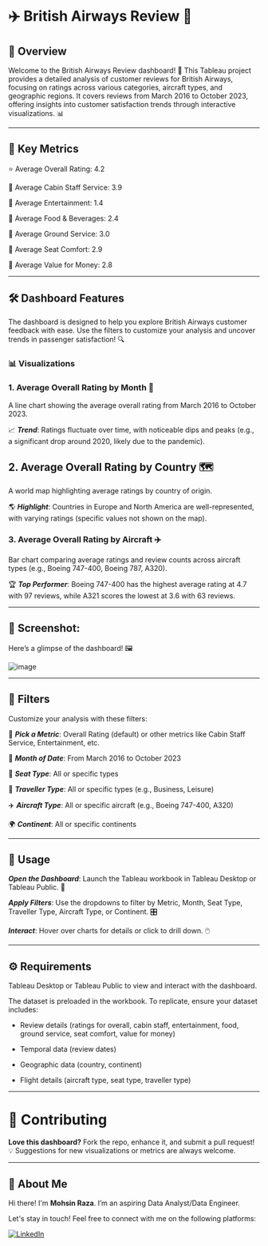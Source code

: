 # **✈️ British Airways Review 🛫**


## 🌟 Overview

Welcome to the British Airways Review dashboard! 🛬 This Tableau project provides a detailed analysis of customer reviews for British Airways, focusing on ratings across various categories, aircraft types, and geographic regions. It covers reviews from March 2016 to October 2023, offering insights into customer satisfaction trends through interactive visualizations. 📊

---

## 🔑 Key Metrics

⭐ Average Overall Rating: 4.2  

👥 Average Cabin Staff Service: 3.9  

🎥 Average Entertainment: 1.4  

🍴 Average Food & Beverages: 2.4  

🛬 Average Ground Service: 3.0 

💺 Average Seat Comfort: 2.9  

💸 Average Value for Money: 2.8

---

## 🛠️ Dashboard Features

The dashboard is designed to help you explore British Airways customer feedback with ease. Use the filters to customize your analysis and uncover trends in passenger satisfaction! 🔍


### 📊 Visualizations


### 1. Average Overall Rating by Month 📅  

A line chart showing the average overall rating from March 2016 to October 2023.  

📈 ***Trend***: Ratings fluctuate over time, with noticeable dips and peaks (e.g., a significant drop around 2020, likely due to the pandemic).


## 2. Average Overall Rating by Country 🗺️  

A world map highlighting average ratings by country of origin. 

🌎 ***Highlight***: Countries in Europe and North America are well-represented, with varying ratings (specific values not shown on the map).


### 3. Average Overall Rating by Aircraft ✈️  

Bar chart comparing average ratings and review counts across aircraft types (e.g., Boeing 747-400, Boeing 787, A320).  

🏆 ***Top Performer***: Boeing 747-400 has the highest average rating at 4.7 with 97 reviews, while A321 scores the lowest at 3.6 with 63 reviews.

---

## 🎨 Screenshot:

Here’s a glimpse of the dashboard! 🖼️  

![image](https://github.com/user-attachments/assets/59d4d6a7-a016-4b4d-9e50-fddbb500cd3b)

---

## 🧩 Filters

Customize your analysis with these filters:  

📏 ***Pick a Metric***: Overall Rating (default) or other metrics like Cabin Staff Service, Entertainment, etc.  

📅 ***Month of Date***: From March 2016 to October 2023  

💺 ***Seat Type***: All or specific types  

👤 ***Traveller Type***: All or specific types (e.g., Business, Leisure)  

✈️ ***Aircraft Type***: All or specific aircraft (e.g., Boeing 747-400, A320) 

🌍 ***Continent***: All or specific continents

---

## 🚀 Usage

***Open the Dashboard***: Launch the Tableau workbook in Tableau Desktop or Tableau Public. 📂  

***Apply Filters***: Use the dropdowns to filter by Metric, Month, Seat Type, Traveller Type, Aircraft Type, or Continent. 🎛️ 

***Interact***: Hover over charts for details or click to drill down. 🖱️

---

## ⚙️ Requirements

Tableau Desktop or Tableau Public to view and interact with the dashboard.  

The dataset is preloaded in the workbook. To replicate, ensure your dataset includes: 

  - Review details (ratings for overall, cabin staff, entertainment, food, ground service, seat comfort, value for money)
    
  - Temporal data (review dates)
    
  - Geographic data (country, continent)
    
  - Flight details (aircraft type, seat type, traveller type)

---

# 🤝 Contributing

**Love this dashboard?** Fork the repo, enhance it, and submit a pull request! 💡 Suggestions for new visualizations or metrics are always welcome.  

---

## 🌟 About Me

Hi there! I'm **Mohsin Raza**. I’m an aspiring Data Analyst/Data Engineer.

Let's stay in touch! Feel free to connect with me on the following platforms:

[![LinkedIn](https://img.shields.io/badge/LinkedIn-0077B5?style=for-the-badge&logo=linkedin&logoColor=white)](https://www.linkedin.com/in/mohsin--raza/)

